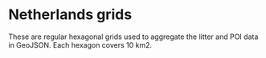 # Netherlands grids

These are regular hexagonal grids used to aggregate the litter and POI data in GeoJSON.
Each hexagon covers 10 km2.
